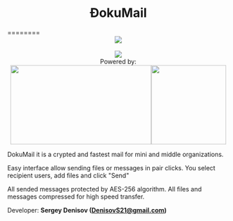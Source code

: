 <center><h1>ÐokuMail</h1></center>
========
<center><img src="https://94.232.48.110/sc.png"/><br><br>
<img src="https://94.232.48.110/sc2.png"/><br>Powered by:<br>
<img width=320 height=180 src="http://www.deivison.com.br/blog/wp-content/uploads/2012/12/gpl3.png"/><img width=170 height=180 src="http://upload.wikimedia.org/wikipedia/commons/thumb/c/c0/Osi_standard_logo.png/150px-Osi_standard_logo.png"/></center>


DokuMail it is a crypted and fastest mail for mini and middle organizations.

Easy interface allow sending files or messages in pair clicks. You select recipient users, add files and click "Send"

All sended messages protected by AES-256 algorithm. All files and messages compressed for high speed transfer.

Developer: <b>Sergey Denisov (DenisovS21@gmail.com)</b>
